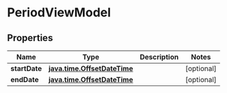 
# PeriodViewModel

## Properties
| Name | Type | Description | Notes |
| ------------ | ------------- | ------------- | ------------- |
| **startDate** | [**java.time.OffsetDateTime**](java.time.OffsetDateTime.md) |  |  [optional] |
| **endDate** | [**java.time.OffsetDateTime**](java.time.OffsetDateTime.md) |  |  [optional] |



